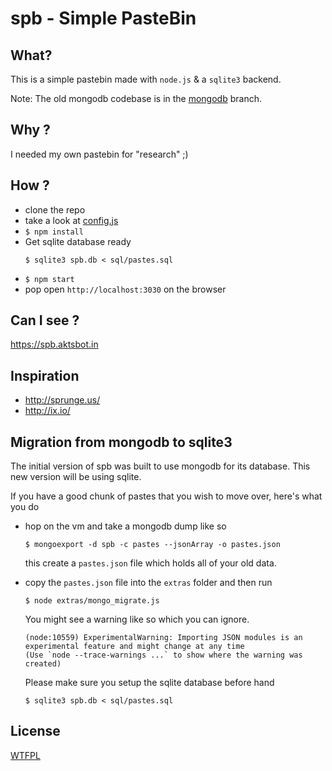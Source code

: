 # spb - Simple PasteBin

## What?

This is a simple pastebin made with `node.js` &amp; a `sqlite3` backend.

Note: The old mongodb codebase is in the [mongodb](https://github.com/aktsbot/spb/tree/mongodb) branch.

## Why ?

I needed my own pastebin for "research" ;)

## How ?

- clone the repo
- take a look at [config.js](./config.js)
- `$ npm install`
- Get sqlite database ready
  ```
  $ sqlite3 spb.db < sql/pastes.sql
  ```
- `$ npm start`
- pop open `http://localhost:3030` on the browser

## Can I see ?

https://spb.aktsbot.in

## Inspiration

- http://sprunge.us/
- http://ix.io/

## Migration from mongodb to sqlite3

The initial version of spb was built to use mongodb for its database. This new version
will be using sqlite. 

If you have a good chunk of pastes that you wish to move over, here's what you do

- hop on the vm and take a mongodb dump like so
  ```
  $ mongoexport -d spb -c pastes --jsonArray -o pastes.json
  ```
  this create a `pastes.json` file which holds all of your old data.

- copy the `pastes.json` file into the `extras` folder and then run 
  ```
  $ node extras/mongo_migrate.js
  ```
  You might see a warning like so which you can ignore.
  ```
  (node:10559) ExperimentalWarning: Importing JSON modules is an experimental feature and might change at any time
  (Use `node --trace-warnings ...` to show where the warning was created)
  ```

  Please make sure you setup the sqlite database before hand
  ```
  $ sqlite3 spb.db < sql/pastes.sql
  ```
  
  

## License

[WTFPL](http://www.wtfpl.net/)
